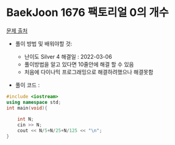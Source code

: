# BaekJoon 1676 팩토리얼 0의 개수


[문제 출처](https://www.acmicpc.net/problem/1676)  

* 풀이 방법 및 배워야할 것: 

  * 난이도 Silver 4 해결일 : 2022-03-06
  * 풀이방법을 알고 있다면 10줄안에 해결 할 수 있음
  * 처음에 다이나믹 프로그래밍으로 해결하려했으나 해결못함


- 풀이 코드 :
```cpp
#include <iostream>
using namespace std;
int main(void){
	
	int N;
	cin >> N;
	cout << N/5+N/25+N/125 << "\n";
}
```
